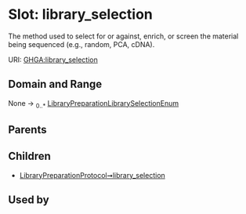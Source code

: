 
# Slot: library_selection


The method used to select for or against, enrich, or screen the material being sequenced (e.g., random, PCA, cDNA).

URI: [GHGA:library_selection](https://w3id.org/GHGA/library_selection)


## Domain and Range

None &#8594;  <sub>0..\*</sub> [LibraryPreparationLibrarySelectionEnum](LibraryPreparationLibrarySelectionEnum.md)

## Parents


## Children

 *  [LibraryPreparationProtocol➞library_selection](LibraryPreparationProtocol_library_selection.md)

## Used by

